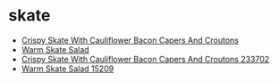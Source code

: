 # skate

 * [Crispy Skate With Cauliflower Bacon Capers And Croutons](../../index/c/crispy-skate-with-cauliflower-bacon-capers-and-croutons-233702.json)
 * [Warm Skate Salad](../../index/w/warm-skate-salad-15209.json)
 * [Crispy Skate With Cauliflower Bacon Capers And Croutons 233702](../../index/c/crispy-skate-with-cauliflower-bacon-capers-and-croutons-233702.json)
 * [Warm Skate Salad 15209](../../index/w/warm-skate-salad-15209.json)
